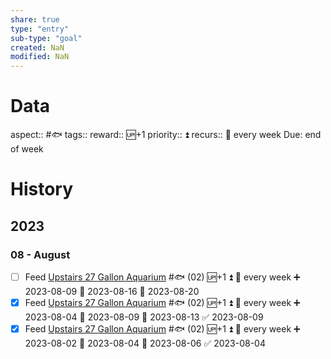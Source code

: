 ```yaml
---
share: true
type: "entry"
sub-type: "goal"
created: NaN 
modified: NaN
---
```

# Data
aspect:: #🐟
tags:: 
reward:: 🆙+1
priority:: ⏫
recurs:: 🔁 every week
Due: end of week
# History
## 2023
### 08 - August
- [ ] Feed [Upstairs 27 Gallon Aquarium](Upstairs%2027%20Gallon%20Aquarium.md) #🐟 (02) 🆙+1 ⏫ 🔁 every week ➕ 2023-08-09 🛫 2023-08-16 📅 2023-08-20
- [x] Feed [Upstairs 27 Gallon Aquarium](Upstairs%2027%20Gallon%20Aquarium.md) #🐟 (02) 🆙+1 ⏫ 🔁 every week ➕ 2023-08-04 🛫 2023-08-09 📅 2023-08-13 ✅ 2023-08-09
- [x] Feed [Upstairs 27 Gallon Aquarium](Upstairs%2027%20Gallon%20Aquarium.md) #🐟 (02) 🆙+1 ⏫ 🔁 every week ➕ 2023-08-02 🛫 2023-08-04 📅 2023-08-06 ✅ 2023-08-04